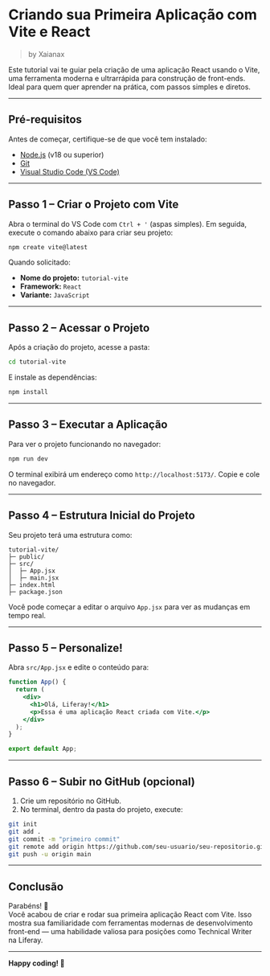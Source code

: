 # Criando sua Primeira Aplicação com Vite e React

> by Xaianax 


Este tutorial vai te guiar pela criação de uma aplicação React usando o Vite, uma ferramenta moderna e ultrarrápida para construção de front-ends. Ideal para quem quer aprender na prática, com passos simples e diretos.

---

## Pré-requisitos

Antes de começar, certifique-se de que você tem instalado:

- [Node.js](https://nodejs.org/) (v18 ou superior)
- [Git](https://git-scm.com/)
- [Visual Studio Code (VS Code)](https://code.visualstudio.com/)

---

## Passo 1 – Criar o Projeto com Vite

Abra o terminal do VS Code com `Ctrl + '` (aspas simples). Em seguida, execute o comando abaixo para criar seu projeto:

```bash
npm create vite@latest
```

Quando solicitado:

- **Nome do projeto:** `tutorial-vite`
- **Framework:** `React`
- **Variante:** `JavaScript`

---

## Passo 2 – Acessar o Projeto

Após a criação do projeto, acesse a pasta:

```bash
cd tutorial-vite
```

E instale as dependências:

```bash
npm install
```

---

## Passo 3 – Executar a Aplicação

Para ver o projeto funcionando no navegador:

```bash
npm run dev
```

O terminal exibirá um endereço como `http://localhost:5173/`. Copie e cole no navegador.

---

## Passo 4 – Estrutura Inicial do Projeto

Seu projeto terá uma estrutura como:

```
tutorial-vite/
├─ public/
├─ src/
│  ├─ App.jsx
│  ├─ main.jsx
├─ index.html
├─ package.json
```

Você pode começar a editar o arquivo `App.jsx` para ver as mudanças em tempo real.

---

## Passo 5 – Personalize!

Abra `src/App.jsx` e edite o conteúdo para:

```jsx
function App() {
  return (
    <div>
      <h1>Olá, Liferay!</h1>
      <p>Essa é uma aplicação React criada com Vite.</p>
    </div>
  );
}

export default App;
```

---

## Passo 6 – Subir no GitHub (opcional)

1. Crie um repositório no GitHub.
2. No terminal, dentro da pasta do projeto, execute:

```bash
git init
git add .
git commit -m "primeiro commit"
git remote add origin https://github.com/seu-usuario/seu-repositorio.git
git push -u origin main
```

---

## Conclusão

Parabéns! 🎉  
Você acabou de criar e rodar sua primeira aplicação React com Vite. Isso mostra sua familiaridade com ferramentas modernas de desenvolvimento front-end — uma habilidade valiosa para posições como Technical Writer na Liferay.

---

**Happy coding! 🚀**
